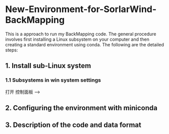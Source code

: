 # New-Environment-for-SorlarWind-BackMapping
This is a approach to run my BackMapping code. The general procedure involves first installing a Linux subsystem on your computer and then creating a standard environment using conda. The following are the detailed steps:

## 1. Install sub-Linux system
### 1.1 Subsystems in win system settings
打开 控制面板 -->


## 2. Configuring the environment with miniconda

## 3. Description of the code and data format
